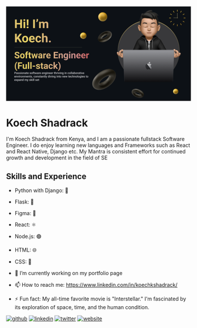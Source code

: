 ![Software Engineer](https://github.com/Shadkoech/Shadkoech/blob/main/Make%20your%20README.png)

# Koech Shadrack
I'm Koech Shadrack from Kenya, and I am a passionate fullstack Software Engineer. I do enjoy learning new languages and Frameworks such as React and React Native, Django etc. My Mantra is consistent effort for continued growth and development in the field of SE

## Skills and Experience
- Python with Django: 🐍
- Flask: 🌿
- Figma: 🎨
- React: ⚛️
- Node.js: 🟢
- HTML: 🌐
- CSS: 🎨

- 🔭 I’m currently working on my portfolio page 
- 📫 How to reach me: https://www.linkedin.com/in/koechkshadrack/ 
- ⚡ Fun fact: My all-time favorite movie is "Interstellar." I'm fascinated by its exploration of space, time, and the human condition. 


[<img src='https://cdn.jsdelivr.net/npm/simple-icons@3.0.1/icons/github.svg' alt='github' height='40'>](https://github.com/Shadkoech)  [<img src='https://cdn.jsdelivr.net/npm/simple-icons@3.0.1/icons/linkedin.svg' alt='linkedin' height='40'>](https://www.linkedin.com/in/https://www.linkedin.com/in/koechkshadrack//)  [<img src='https://cdn.jsdelivr.net/npm/simple-icons@3.0.1/icons/twitter.svg' alt='twitter' height='40'>](https://twitter.com/https://twitter.com/Shad_Koech)  [<img src='https://cdn.jsdelivr.net/npm/simple-icons@3.0.1/icons/icloud.svg' alt='website' height='40'>](https://shadkoech.github.io/Kibhoret_LandingPage/)  

